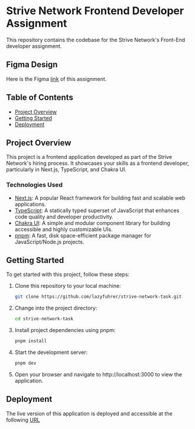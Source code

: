 # Strive Network Frontend Developer Assignment

This repository contains the codebase for the Strive Network's Front-End developer assignment.

## Figma Design

Here is the Figma [link](https://www.figma.com/file/d3cznb822NPNiPyFo6jIfJ/UI%2FUX-Task-Figma?type=design&node-id=0-1&mode=design&t=xJmr6BRkMJLMjoV1-0) of this assignment.

## Table of Contents

- [Project Overview](#project-overview)
- [Getting Started](#getting-started)
- [Deployment](#deployment)

## Project Overview

This project is a frontend application developed as part of the Strive Network's hiring process. It showcases your skills as a frontend developer, particularly in Next.js, TypeScript, and Chakra UI.

### Technologies Used

- [Next.js](https://nextjs.org/): A popular React framework for building fast and scalable web applications.
- [TypeScript](https://www.typescriptlang.org/): A statically typed superset of JavaScript that enhances code quality and developer productivity.
- [Chakra UI](https://chakra-ui.com/): A simple and modular component library for building accessible and highly customizable UIs.
- [pnpm](https://pnpm.io/): A fast, disk space-efficient package manager for JavaScript/Node.js projects.

## Getting Started

To get started with this project, follow these steps:

1. Clone this repository to your local machine:

   ```bash
   git clone https://github.com/lazyfuhrer/strive-network-task.git
   ```
2. Change into the project directory:

   ```bash
   cd strive-network-task
   ```
3. Install project dependencies using pnpm:

   ```bash
   pnpm install
   ```
4. Start the development server:

   ```bash
   pnpm dev
   ```
5. Open your browser and navigate to http://localhost:3000 to view the application.

## Deployment

The live version of this application is deployed and accessible at the following [URL](https://warm-torrone-e5eae3.netlify.app/)
